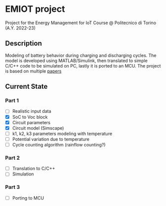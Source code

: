 # EMIOT project
Project for the Energy Management for IoT Course @ Politecnico di Torino (A.Y. 2022-23)

## Description
Modeling of battery behavior during charging and discharging cycles. The model is developed using MATLAB/Simulink, then translated to simple C/C++ code to be simulated on PC, lastly it is ported to an MCU. The project is based on multiple [papers](Papers)

## Current State

### Part 1
- [ ] Realistic input data 
- [x] SoC to Voc block
- [x] Circuit parameters
- [x] Circuit model (Simscape)
- [ ] k1, k2, k3 parameters modeling with temperature
- [ ] Potential variation due to temperature
- [ ] Cycle counting algorithm (rainflow counting?)

### Part 2
- [ ] Translation to C/C++
- [ ] Simulation

### Part 3

- [ ] Porting to MCU
